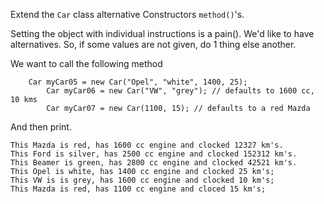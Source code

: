Extend the `Car` class alternative Constructors `method()`'s.

Setting the object with individual instructions is a pain().  We'd like to have alternatives.  So, if some values are not given, do 1 thing else another.  

We want to call the following method 

```
	Car myCar05 = new Car("Opel", "white", 1400, 25);
        Car myCar06 = new Car("VW", "grey"); // defaults to 1600 cc, 10 kms
        Car myCar07 = new Car(1100, 15); // defaults to a red Mazda
```

And then print.

```
This Mazda is red, has 1600 cc engine and clocked 12327 km's.
This Ford is silver, has 2500 cc engine and clocked 152312 km's.
This Beamer is green, has 2800 cc engine and clocked 42521 km's.
This Opel is white, has 1400 cc engine and clocked 25 km's;
This VW is is grey, has 1600 cc engine and clocked 10 km's;
This Mazda is red, has 1100 cc engine and cloced 15 km's;
```


